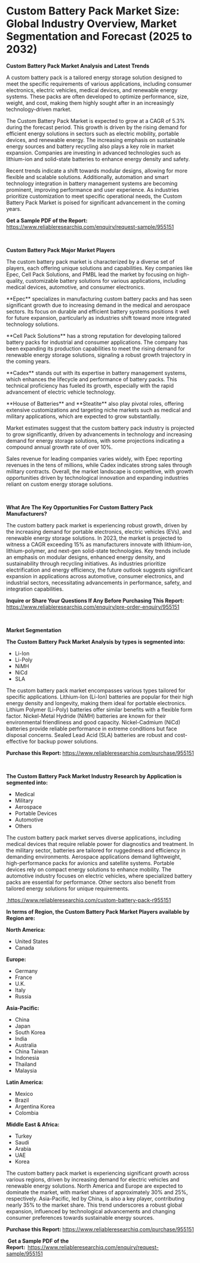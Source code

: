 <p><h1>Custom Battery Pack Market Size: Global Industry Overview, Market Segmentation and Forecast (2025 to 2032)</h1></p><p><strong>Custom Battery Pack Market Analysis and Latest Trends</strong></p>
<p><p>A custom battery pack is a tailored energy storage solution designed to meet the specific requirements of various applications, including consumer electronics, electric vehicles, medical devices, and renewable energy systems. These packs are often developed to optimize performance, size, weight, and cost, making them highly sought after in an increasingly technology-driven market.</p><p>The Custom Battery Pack Market is expected to grow at a CAGR of 5.3% during the forecast period. This growth is driven by the rising demand for efficient energy solutions in sectors such as electric mobility, portable devices, and renewable energy. The increasing emphasis on sustainable energy sources and battery recycling also plays a key role in market expansion. Companies are investing in advanced technologies such as lithium-ion and solid-state batteries to enhance energy density and safety.</p><p>Recent trends indicate a shift towards modular designs, allowing for more flexible and scalable solutions. Additionally, automation and smart technology integration in battery management systems are becoming prominent, improving performance and user experience. As industries prioritize customization to meet specific operational needs, the Custom Battery Pack Market is poised for significant advancement in the coming years.</p></p>
<p><strong>Get a Sample PDF of the Report:&nbsp;</strong> <a href="https://www.reliableresearchiq.com/enquiry/request-sample/955151?utm_campaign=2277&utm_medium=2&utm_source=Github&utm_content=ia&utm_term=18042025&utm_id=custom-battery-pack">https://www.reliableresearchiq.com/enquiry/request-sample/955151</a></p>
<p>&nbsp;</p>
<p><strong>Custom Battery Pack Major Market Players</strong></p>
<p><p>The custom battery pack market is characterized by a diverse set of players, each offering unique solutions and capabilities. Key companies like Epec, Cell Pack Solutions, and PMBL lead the market by focusing on high-quality, customizable battery solutions for various applications, including medical devices, automotive, and consumer electronics.</p><p>**Epec** specializes in manufacturing custom battery packs and has seen significant growth due to increasing demand in the medical and aerospace sectors. Its focus on durable and efficient battery systems positions it well for future expansion, particularly as industries shift toward more integrated technology solutions.</p><p>**Cell Pack Solutions** has a strong reputation for developing tailored battery packs for industrial and consumer applications. The company has been expanding its production capabilities to meet the rising demand for renewable energy storage solutions, signaling a robust growth trajectory in the coming years.</p><p>**Cadex** stands out with its expertise in battery management systems, which enhances the lifecycle and performance of battery packs. This technical proficiency has fueled its growth, especially with the rapid advancement of electric vehicle technology.</p><p>**House of Batteries** and **Steatite** also play pivotal roles, offering extensive customizations and targeting niche markets such as medical and military applications, which are expected to grow substantially.</p><p>Market estimates suggest that the custom battery pack industry is projected to grow significantly, driven by advancements in technology and increasing demand for energy storage solutions, with some projections indicating a compound annual growth rate of over 10%.</p><p>Sales revenue for leading companies varies widely, with Epec reporting revenues in the tens of millions, while Cadex indicates strong sales through military contracts. Overall, the market landscape is competitive, with growth opportunities driven by technological innovation and expanding industries reliant on custom energy storage solutions.</p></p>
<p>&nbsp;</p>
<p><strong>What Are The Key Opportunities For Custom Battery Pack Manufacturers?</strong></p>
<p><p>The custom battery pack market is experiencing robust growth, driven by the increasing demand for portable electronics, electric vehicles (EVs), and renewable energy storage solutions. In 2023, the market is projected to witness a CAGR exceeding 15% as manufacturers innovate with lithium-ion, lithium-polymer, and next-gen solid-state technologies. Key trends include an emphasis on modular designs, enhanced energy density, and sustainability through recycling initiatives. As industries prioritize electrification and energy efficiency, the future outlook suggests significant expansion in applications across automotive, consumer electronics, and industrial sectors, necessitating advancements in performance, safety, and integration capabilities.</p></p>
<p><strong>Inquire or Share Your Questions If Any Before Purchasing This Report:</strong> <a href="https://www.reliableresearchiq.com/enquiry/pre-order-enquiry/955151?utm_campaign=2277&utm_medium=2&utm_source=Github&utm_content=ia&utm_term=18042025&utm_id=custom-battery-pack">https://www.reliableresearchiq.com/enquiry/pre-order-enquiry/955151</a></p>
<p>&nbsp;</p>
<p><strong>Market Segmentation</strong></p>
<p><strong>The Custom Battery Pack Market Analysis by types is segmented into:</strong></p>
<p><ul><li>Li-Ion</li><li>Li-Poly</li><li>NiMH</li><li>NiCd</li><li>SLA</li></ul></p>
<p><p>The custom battery pack market encompasses various types tailored for specific applications. Lithium-Ion (Li-Ion) batteries are popular for their high energy density and longevity, making them ideal for portable electronics. Lithium Polymer (Li-Poly) batteries offer similar benefits with a flexible form factor. Nickel-Metal Hydride (NiMH) batteries are known for their environmental friendliness and good capacity. Nickel-Cadmium (NiCd) batteries provide reliable performance in extreme conditions but face disposal concerns. Sealed Lead Acid (SLA) batteries are robust and cost-effective for backup power solutions.</p></p>
<p><strong>Purchase this Report:&nbsp;</strong><a href="https://www.reliableresearchiq.com/purchase/955151?utm_campaign=2277&utm_medium=2&utm_source=Github&utm_content=ia&utm_term=18042025&utm_id=custom-battery-pack">https://www.reliableresearchiq.com/purchase/955151</a></p>
<p>&nbsp;</p>
<p><strong>The Custom Battery Pack Market Industry Research by Application is segmented into:</strong></p>
<p><ul><li>Medical</li><li>Military</li><li>Aerospace</li><li>Portable Devices</li><li>Automotive</li><li>Others</li></ul></p>
<p><p>The custom battery pack market serves diverse applications, including medical devices that require reliable power for diagnostics and treatment. In the military sector, batteries are tailored for ruggedness and efficiency in demanding environments. Aerospace applications demand lightweight, high-performance packs for avionics and satellite systems. Portable devices rely on compact energy solutions to enhance mobility. The automotive industry focuses on electric vehicles, where specialized battery packs are essential for performance. Other sectors also benefit from tailored energy solutions for unique requirements.</p></p>
<p><a href="https://www.reliableresearchiq.com/custom-battery-pack-r955151?utm_campaign=2277&utm_medium=2&utm_source=Github&utm_content=ia&utm_term=18042025&utm_id=custom-battery-pack">&nbsp;https://www.reliableresearchiq.com/custom-battery-pack-r955151</a></p>
<p><strong>In terms of Region, the Custom Battery Pack Market Players available by Region are:</strong></p>
<p>
    <p> <strong> North America: </strong>
        <ul>
            <li>United States</li>
            <li>Canada</li>
        </ul>
        </p> 
    <p> <strong> Europe: </strong>
        <ul>
            <li>Germany</li>
            <li>France</li>
            <li>U.K.</li>
            <li>Italy</li>
            <li>Russia</li>
        </ul>
        </p> 
    <p> <strong> Asia-Pacific: </strong>
        <ul>
            <li>China</li>
            <li>Japan</li>
            <li>South Korea</li>
            <li>India</li>
            <li>Australia</li>
            <li>China Taiwan</li>
            <li>Indonesia</li>
            <li>Thailand</li>
            <li>Malaysia</li>
        </ul>
        </p> 
    <p> <strong> Latin America: </strong>
        <ul>
            <li>Mexico</li>
            <li>Brazil</li>
            <li>Argentina Korea</li>
            <li>Colombia</li>
        </ul>
        </p> 
    <p> <strong> Middle East & Africa: </strong>
        <ul>
            <li>Turkey</li>
            <li>Saudi</li>
            <li>Arabia</li>
            <li>UAE</li>
            <li>Korea</li>
        </ul>
    </p>
    </p>
<p><p>The custom battery pack market is experiencing significant growth across various regions, driven by increasing demand for electric vehicles and renewable energy solutions. North America and Europe are expected to dominate the market, with market shares of approximately 30% and 25%, respectively. Asia-Pacific, led by China, is also a key player, contributing nearly 35% to the market share. This trend underscores a robust global expansion, influenced by technological advancements and changing consumer preferences towards sustainable energy sources.</p></p>
<p><strong>Purchase this Report: </strong><a href="https://www.reliableresearchiq.com/purchase/955151?utm_campaign=2277&utm_medium=2&utm_source=Github&utm_content=ia&utm_term=18042025&utm_id=custom-battery-pack">https://www.reliableresearchiq.com/purchase/955151</a></p>
<p>&nbsp;<strong>Get a Sample PDF of the Report:&nbsp;&nbsp;</strong><a href="https://www.reliableresearchiq.com/enquiry/request-sample/955151?utm_campaign=2277&utm_medium=2&utm_source=Github&utm_content=ia&utm_term=18042025&utm_id=custom-battery-pack">https://www.reliableresearchiq.com/enquiry/request-sample/955151</a></p>
<p><strong></strong></p>
<p><p></p><p></p><p></p></p>